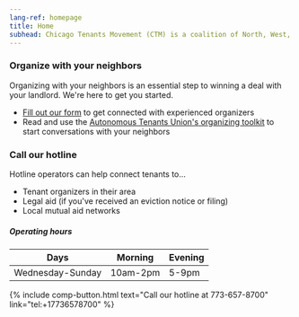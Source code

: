 ```yaml
---
lang-ref: homepage
title: Home
subhead: Chicago Tenants Movement (CTM) is a coalition of North, West, and South Side [community organizations](organizations). Evictions are immoral. Community stops evictions.
---
```


### Organize with your neighbors 

Organizing with your neighbors is an essential step to winning a deal with your landlord. We're here to get you started.
- [Fill out our form](http://bit.ly/letsorganize) to get connected with experienced organizers
- Read and use the [Autonomous Tenants Union's organizing toolkit](http://bit.ly/tenanttoolkit) to start conversations with your neighbors

### Call our hotline 

Hotline operators can help connect tenants to...
- Tenant organizers in their area
- Legal aid (if you've received an eviction notice or filing)
- Local mutual aid networks

##### Operating hours

| Days             | Morning  | Evening |
|------------------|----------|---------|
| Wednesday-Sunday | 10am-2pm | 5-9pm   |

{% include comp-button.html text="Call our hotline at 773-657-8700" link="tel:+17736578700" %}
